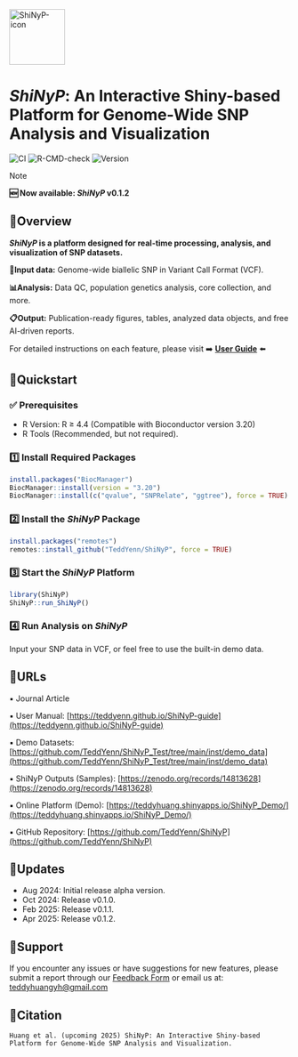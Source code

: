 
<img src="https://github.com/user-attachments/assets/d503aec3-c21a-4e48-99e9-4e5285845b45" alt="ShiNyP-icon" width="100"/>

# _ShiNyP_: An Interactive Shiny-based Platform for Genome-Wide SNP Analysis and Visualization

![CI](https://img.shields.io/github/actions/workflow/status/TeddYenn/ShiNyP/R-CMD-check-Windows-latest.yaml)
![R-CMD-check](https://img.shields.io/github/actions/workflow/status/TeddYenn/ShiNyP/R-CMD-check-macOS_Windows_Ubuntu-release.yaml?label=R-CMD-check)
![Version](https://img.shields.io/github/r-package/v/TeddYenn/ShiNyP?label=ShiNyP&color=blue)

<!-- badges: end -->


> [!NOTE] 
> **🆕 Now available: _ShiNyP_ v0.1.2**


## 🔸Overview

**_ShiNyP_ is a platform designed for real-time processing, analysis, and visualization of SNP datasets.**

**📄Input data:** Genome-wide biallelic SNP in Variant Call Format (VCF).

**📊Analysis:** Data QC, population genetics analysis, core collection, and more.

**📋Output:** Publication-ready figures, tables, analyzed data objects, and free AI-driven reports.

For detailed instructions on each feature, please visit ➡️ [**User Guide**](https://teddyenn.github.io/ShiNyP-guide/) ⬅️

## 🔸Quickstart

### ✅ Prerequisites
- R Version: R ≥ 4.4 (Compatible with Bioconductor version 3.20)
- R Tools (Recommended, but not required).


### 1️⃣ Install Required Packages
   ```R
   install.packages("BiocManager")
   BiocManager::install(version = "3.20")
   BiocManager::install(c("qvalue", "SNPRelate", "ggtree"), force = TRUE)
   ```
### 2️⃣ Install the _ShiNyP_ Package
   ```R
   install.packages("remotes")
   remotes::install_github("TeddYenn/ShiNyP", force = TRUE)
   ```
### 3️⃣ Start the _ShiNyP_ Platform
   ```R
   library(ShiNyP)
   ShiNyP::run_ShiNyP()
   ```
### 4️⃣ Run Analysis on _ShiNyP_
Input your SNP data in VCF, or feel free to use the built-in demo data.


## 🔸URLs

▪️ Journal Article

▪️ User Manual: [https://teddyenn.github.io/ShiNyP-guide](https://teddyenn.github.io/ShiNyP-guide)

▪️ Demo Datasets: [https://github.com/TeddYenn/ShiNyP_Test/tree/main/inst/demo_data](https://github.com/TeddYenn/ShiNyP_Test/tree/main/inst/demo_data)

▪️ ShiNyP Outputs (Samples): [https://zenodo.org/records/14813628](https://zenodo.org/records/14813628)

▪️ Online Platform (Demo): [https://teddyhuang.shinyapps.io/ShiNyP_Demo/](https://teddyhuang.shinyapps.io/ShiNyP_Demo/)

▪️ GitHub Repository: [https://github.com/TeddYenn/ShiNyP](https://github.com/TeddYenn/ShiNyP)

## 🔸Updates

- Aug 2024: Initial release alpha version.
- Oct 2024: Release v0.1.0.
- Feb 2025: Release v0.1.1.
- Apr 2025: Release v0.1.2.


## 🔸Support

If you encounter any issues or have suggestions for new features, please submit a report through our [Feedback Form](https://forms.gle/GPCggSo5czyNLfoB7) or email us at: teddyhuangyh@gmail.com


## 🔸Citation

```
Huang et al. (upcoming 2025) ShiNyP: An Interactive Shiny-based Platform for Genome-Wide SNP Analysis and Visualization.
```
